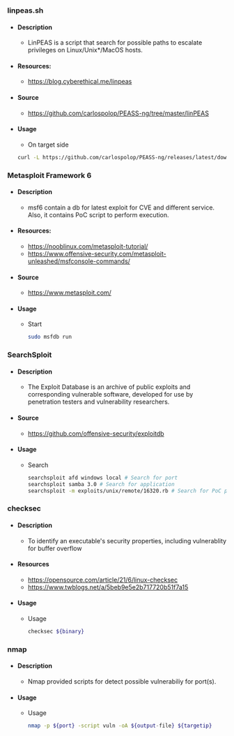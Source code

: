 ### linpeas.sh
- #### Description
  - LinPEAS is a script that search for possible paths to escalate privileges on Linux/Unix*/MacOS hosts. 
- #### Resources: 
  - https://blog.cyberethical.me/linpeas
- #### Source
  - https://github.com/carlospolop/PEASS-ng/tree/master/linPEAS
- #### Usage
  -  On target side
    ```bash
    curl -L https://github.com/carlospolop/PEASS-ng/releases/latest/download/linpeas.sh | sh
    ```

### Metasploit Framework 6
- #### Description
  - msf6 contain a db for latest exploit for CVE and different service. Also, it contains PoC script to perform execution.
- #### Resources: 
  - https://nooblinux.com/metasploit-tutorial/
  - https://www.offensive-security.com/metasploit-unleashed/msfconsole-commands/
- #### Source
  - https://www.metasploit.com/
- #### Usage
  - Start
    ```bash
    sudo msfdb run
    ```

### SearchSploit
- #### Description
  - The Exploit Database is an archive of public exploits and corresponding vulnerable software, developed for use by penetration testers and vulnerability researchers.
- #### Source
  - https://github.com/offensive-security/exploitdb
- #### Usage
  - Search
    ```bash
    searchsploit afd windows local # Search for port
    searchsploit samba 3.0 # Search for application
    searchsploit -m exploits/unix/remote/16320.rb # Search for PoC path
    ```

### checksec
- #### Description
  -  To identify an executable's security properties, including vulnerablity for buffer overflow
- #### Resources
  - https://opensource.com/article/21/6/linux-checksec
  - https://www.twblogs.net/a/5beb9e5e2b717720b51f7a15
- #### Usage
  - Usage
    ```bash
    checksec ${binary}
    ```

### nmap
- #### Description
  -  Nmap provided scripts for detect possible vulnerabiliy for port(s).
- #### Usage
  - Usage
    ```bash
    nmap -p ${port} -script vuln -oA ${output-file} ${targetip}
    ```